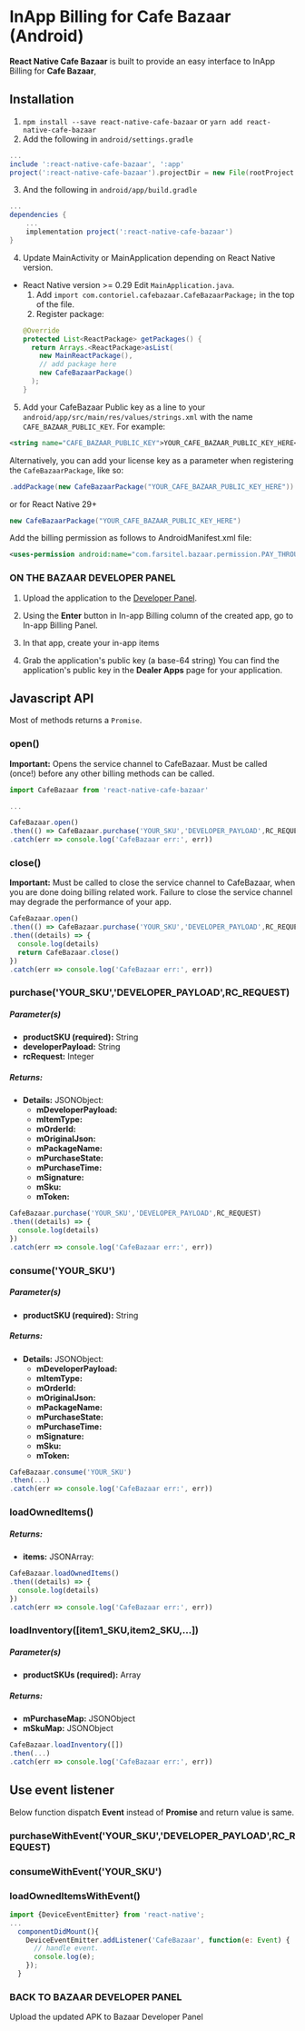 InApp Billing for Cafe Bazaar (Android)
=============
**React Native Cafe Bazaar** is built to provide an easy interface to InApp Billing for **Cafe Bazaar**,


## Installation

1. `npm install --save react-native-cafe-bazaar` or `yarn add react-native-cafe-bazaar`
2. Add the following in `android/settings.gradle`

  ```gradle
  ...
  include ':react-native-cafe-bazaar', ':app'
  project(':react-native-cafe-bazaar').projectDir = new File(rootProject.projectDir, '../node_modules/react-native-cafe-bazaar/android/app')
  ```

3. And the following in `android/app/build.gradle`

  ```gradle
  ...
  dependencies {
      ...
      implementation project(':react-native-cafe-bazaar')
  }
  ```

4. Update MainActivity or MainApplication depending on React Native version.
  - React Native version >= 0.29
    Edit `MainApplication.java`.
    1. Add `import com.contoriel.cafebazaar.CafeBazaarPackage;` in the top of the file.
    2. Register package:
    ```java
    @Override
    protected List<ReactPackage> getPackages() {
      return Arrays.<ReactPackage>asList(
        new MainReactPackage(),
        // add package here
        new CafeBazaarPackage()
      );
    }
    ```

5. Add your CafeBazaar Public key as a line to your `android/app/src/main/res/values/strings.xml` with the name `CAFE_BAZAAR_PUBLIC_KEY`. For example:
```xml
<string name="CAFE_BAZAAR_PUBLIC_KEY">YOUR_CAFE_BAZAAR_PUBLIC_KEY_HERE</string>
```
Alternatively, you can add your license key as a parameter when registering the `CafeBazaarPackage`, like so:
```java
.addPackage(new CafeBazaarPackage("YOUR_CAFE_BAZAAR_PUBLIC_KEY_HERE"))
```
or for React Native 29+
```java
new CafeBazaarPackage("YOUR_CAFE_BAZAAR_PUBLIC_KEY_HERE")
```

Add the billing permission as follows to AndroidManifest.xml file:
```xml
<uses-permission android:name="com.farsitel.bazaar.permission.PAY_THROUGH_BAZAAR"></uses-permission>
```


### ON THE BAZAAR DEVELOPER PANEL

1. Upload the application to the [Developer Panel][panel].

[panel]: https://cafebazaar.ir/developers/panel/apps/?l=en "Cafe Bazaar Developer Panel"

2. Using the **Enter** button in In-app Billing column of the created app,
go to In-app Billing Panel.

3. In that app, create your in-app items

4. Grab the application's public key (a base-64 string) You can find the application's public key in the **Dealer Apps**
page for your application.


## Javascript API
Most of methods returns a `Promise`.

### open()

**Important:** Opens the service channel to CafeBazaar. Must be called (once!) before any other billing methods can be called.

```javascript
import CafeBazaar from 'react-native-cafe-bazaar'

...

CafeBazaar.open()
.then(() => CafeBazaar.purchase('YOUR_SKU','DEVELOPER_PAYLOAD',RC_REQUEST))
.catch(err => console.log('CafeBazaar err:', err))
```

### close()
**Important:** Must be called to close the service channel to CafeBazaar, when you are done doing billing related work. Failure to close the service channel may degrade the performance of your app.
```javascript
CafeBazaar.open()
.then(() => CafeBazaar.purchase('YOUR_SKU','DEVELOPER_PAYLOAD',RC_REQUEST))
.then((details) => {
  console.log(details)
  return CafeBazaar.close()
})
.catch(err => console.log('CafeBazaar err:', err))
```

### purchase('YOUR_SKU','DEVELOPER_PAYLOAD',RC_REQUEST)
##### Parameter(s)
* **productSKU (required):** String
* **developerPayload:** String
* **rcRequest:** Integer

##### Returns:
* **Details:** JSONObject:
  * **mDeveloperPayload:**
  * **mItemType:**
  * **mOrderId:**
  * **mOriginalJson:**
  * **mPackageName:**
  * **mPurchaseState:**
  * **mPurchaseTime:**
  * **mSignature:**
  * **mSku:**
  * **mToken:**

```javascript
CafeBazaar.purchase('YOUR_SKU','DEVELOPER_PAYLOAD',RC_REQUEST)
.then((details) => {
  console.log(details)
})
.catch(err => console.log('CafeBazaar err:', err))
```

### consume('YOUR_SKU')
##### Parameter(s)
* **productSKU (required):** String

##### Returns:
* **Details:** JSONObject:
  * **mDeveloperPayload:**
  * **mItemType:**
  * **mOrderId:**
  * **mOriginalJson:**
  * **mPackageName:**
  * **mPurchaseState:**
  * **mPurchaseTime:**
  * **mSignature:**
  * **mSku:**
  * **mToken:**

```javascript
CafeBazaar.consume('YOUR_SKU')
.then(...)
.catch(err => console.log('CafeBazaar err:', err))
```

### loadOwnedItems()

##### Returns:
* **items:** JSONArray:


```javascript
CafeBazaar.loadOwnedItems()
.then((details) => {
  console.log(details)
})
.catch(err => console.log('CafeBazaar err:', err))
```

### loadInventory([item1_SKU,item2_SKU,...])
##### Parameter(s)
* **productSKUs (required):** Array<String>

##### Returns:
* **mPurchaseMap:** JSONObject
* **mSkuMap:** JSONObject

```javascript
CafeBazaar.loadInventory([])
.then(...)
.catch(err => console.log('CafeBazaar err:', err))
```

## Use event listener
Below function dispatch **Event** instead of **Promise** and return value is same.

### purchaseWithEvent('YOUR_SKU','DEVELOPER_PAYLOAD',RC_REQUEST)
### consumeWithEvent('YOUR_SKU')
### loadOwnedItemsWithEvent()


```javascript
import {DeviceEventEmitter} from 'react-native';
...
  componentDidMount(){
    DeviceEventEmitter.addListener('CafeBazaar', function(e: Event) {
      // handle event.
      console.log(e);
    });
  }
```

### BACK TO BAZAAR DEVELOPER PANEL

Upload the updated APK to Bazaar Developer Panel
